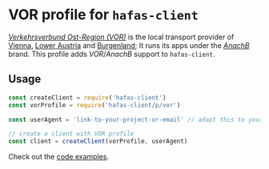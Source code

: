 # VOR profile for `hafas-client`

[*Verkehrsverbund Ost-Region (VOR)*](https://de.wikipedia.org/wiki/Verkehrsverbund_Ost-Region) is the local transport provider of [Vienna](https://en.wikipedia.org/wiki/Vienna), [Lower Austria](https://en.wikipedia.org/wiki/Lower_Austria) and [Burgenland](https://en.wikipedia.org/wiki/Burgenland); It runs its apps under the [*AnachB*](https://anachb.vor.at) brand. This profile adds *VOR*/*AnachB* support to `hafas-client`.

## Usage

```js
const createClient = require('hafas-client')
const vorProfile = require('hafas-client/p/vor')

const userAgent = 'link-to-your-project-or-email' // adapt this to your project!

// create a client with VOR profile
const client = createClient(vorProfile, userAgent)
```

Check out the [code examples](example.js).
